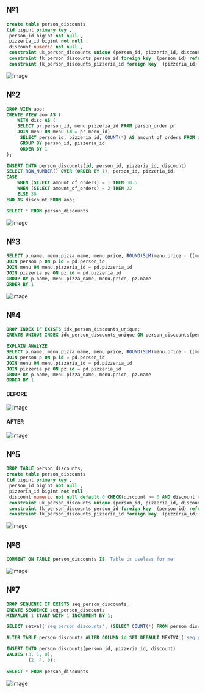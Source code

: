 ## №1
```sql
create table person_discounts
(id bigint primary key ,
 person_id bigint not null ,
 pizzeria_id bigint not null ,
 discount numeric not null ,
 constraint uk_person_discounts unique (person_id, pizzeria_id, discount),
 constraint fk_person_discounts_person_id foreign key  (person_id) references person(id),
 constraint fk_person_discounts_pizzeria_id foreign key  (pizzeria_id) references pizzeria(id));
```
![image](https://github.com/IAmIngibitor/DB-practice-in-college/assets/109351663/e19b9576-2344-4ec6-90db-48899068d051)  
  
## №2
```sql
DROP VIEW aoo;
CREATE VIEW aoo AS (
	WITH disc AS (
	SELECT pr.person_id, menu.pizzeria_id FROM person_order pr
	JOIN menu ON menu.id = pr.menu_id)
	 SELECT person_id, pizzeria_id, COUNT(*) AS amount_of_orders FROM disc
	 GROUP BY person_id, pizzeria_id
	 ORDER BY 1
);

INSERT INTO person_discounts(id, person_id, pizzeria_id, discount)
SELECT ROW_NUMBER() OVER (ORDER BY 1), person_id, pizzeria_id,
CASE
	WHEN (SELECT amount_of_orders) = 1 THEN 10.5
	WHEN (SELECT amount_of_orders) = 2 THEN 22
	ELSE 30
END AS discount FROM aoo;

SELECT * FROM person_discounts
```
![image](https://github.com/IAmIngibitor/DB-practice-in-college/assets/109351663/680f85fd-51e4-4163-baf6-548f5bb4c1a4)  
  
## №3
```sql
SELECT p.name, menu.pizza_name, menu.price, ROUND(SUM(menu.price - ((menu.price / 100) * pd.discount))) AS discount_price, pz.name FROM person_discounts pd
JOIN person p ON p.id = pd.person_id
JOIN menu ON menu.pizzeria_id = pd.pizzeria_id
JOIN pizzeria pz ON pz.id = pd.pizzeria_id
GROUP BY p.name, menu.pizza_name, menu.price, pz.name
ORDER BY 1
```
![image](https://github.com/IAmIngibitor/DB-practice-in-college/assets/109351663/5cb0b133-62b6-463d-ab81-0dbe144491b3)  
  
## №4
```sql
DROP INDEX IF EXISTS idx_person_discounts_unique;
CREATE UNIQUE INDEX idx_person_discounts_unique ON person_discounts(person_id, pizzeria_id);

EXPLAIN ANALYZE
SELECT p.name, menu.pizza_name, menu.price, ROUND(SUM(menu.price - ((menu.price / 100) * pd.discount))) AS discount_price, pz.name FROM person_discounts pd
JOIN person p ON p.id = pd.person_id
JOIN menu ON menu.pizzeria_id = pd.pizzeria_id
JOIN pizzeria pz ON pz.id = pd.pizzeria_id
GROUP BY p.name, menu.pizza_name, menu.price, pz.name
ORDER BY 1
```
#### BEFORE
![image](https://github.com/IAmIngibitor/DB-practice-in-college/assets/109351663/4c381f45-0d1f-40fd-8e6a-cc7336c1ca2c)  
#### AFTER
![image](https://github.com/IAmIngibitor/DB-practice-in-college/assets/109351663/505ca03f-5888-4b80-a104-291c784b9bc7)
  
## №5
```sql
DROP TABLE person_discounts;
create table person_discounts
(id bigint primary key ,
 person_id bigint not null ,
 pizzeria_id bigint not null ,
 discount numeric not null default 0 CHECK(discount >= 0 AND discount <= 100),
 constraint uk_person_discounts unique (person_id, pizzeria_id, discount),
 constraint fk_person_discounts_person_id foreign key  (person_id) references person(id),
 constraint fk_person_discounts_pizzeria_id foreign key  (pizzeria_id) references pizzeria(id));
```
![image](https://github.com/IAmIngibitor/DB-practice-in-college/assets/109351663/dbec7ba0-e004-4ee1-b27d-a01cb9debe73)  
## №6
```sql
COMMENT ON TABLE person_discounts IS 'Table is useless for me'
```
![image](https://github.com/IAmIngibitor/DB-practice-in-college/assets/109351663/6ae987b3-4356-4929-b5a4-7de4b5479fc8)
  
## №7
```sql
DROP SEQUENCE IF EXISTS seq_person_discounts;
CREATE SEQUENCE seq_person_discounts
MINVALUE 1 START WITH 1 INCREMENT BY 1;

SELECT setval('seq_person_discounts', (SELECT COUNT(*) FROM person_discounts))

ALTER TABLE person_discounts ALTER COLUMN id SET DEFAULT NEXTVAL('seq_person_discounts');

INSERT INTO person_discounts(person_id, pizzeria_id, discount)
VALUES (3, 1, 0),
		(2, 4, 0);
	
SELECT * FROM person_discounts
```
![image](https://github.com/IAmIngibitor/DB-practice-in-college/assets/109351663/59fc6170-8a5b-43a8-82a0-15ae5c646100)
